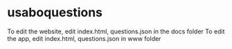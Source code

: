 # usaboquestions

To edit the website, edit index.html, questions.json in the docs folder
To edit the app, edit index.html, questions.json in www folder